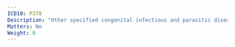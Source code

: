 ```yaml
---
ICD10: P378
Description: "Other specified congenital infectious and parasitic diseases"
Matters: No
Weight: 0
---
```


